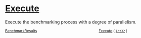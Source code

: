 # [Execute](./VerifierBenchmark-100663385.md)

Execute the benchmarking process with a degree of parallelism.

<sub>[BenchmarkResults](./../BenchmarkResults.md)</sub><img width=200/><sub>[Execute](./VerifierBenchmark-100663385.md) ( [`Int32`](https://docs.microsoft.com/en-us/dotnet/api/System.Int32) )</sub><br>


